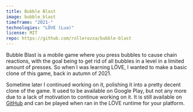 ```yaml
---
title: Bubble Blast
image: bubble_blast
timeframe: "2021-"
technologies: "LÖVE (Lua)"
license: MIT
repo: https://github.com/rollerozxa/bubble-blast
---
```


Bubble Blast is a mobile game where you press bubbles to cause chain reactions, with the goal being to get rid of all bubbles in a level in a limited amount of presses. So when I was learning LÖVE, I wanted to make a basic clone of this game, back in autumn of 2021.

Sometime later I continued working on it, polishing it into a pretty decent clone of the game. It used to be available on Google Play, but not any more due to a lack of motivation to continue working on it. It is still available on [GitHub](https://github.com/rollerozxa/bubble-blast/) and can be played when ran in the LÖVE runtime for your platform.
